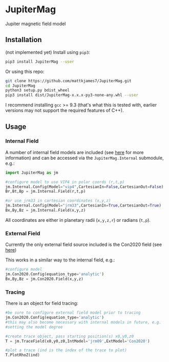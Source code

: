 # JupiterMag

Jupiter magnetic field model

## Installation

(not implemented yet) Install using `pip3`:

```bash
pip3 install JupiterMag --user
```

Or using this repo:

```bash
git clone https://github.com/mattkjames7/JupiterMag.git
cd JupiterMag
python3 setup.py bdist_wheel
pip3 install dist/JupiterMag-x.x.x-py3-none-any.whl --user
```

I recommend installing `gcc` >= 9.3 (that's what this is tested with, earlier versions may not support the required features of C++).

## Usage

### Internal Field

A number of internal field models are included (see [here](https://github.com/mattkjames7/libinternalfield/blob/main/README.md) for more information) and can be accessed via the ```JupiterMag.Internal``` submodule, e.g.:

```python
import JupiterMag as jm

#configure model to use VIP4 in polar coords (r,t,p)
jm.Internal.Config(Model="vip4",CartesianIn=False,CartesianOut=False)
Br,Bt,Bp = jm.Internal.Field(r,t,p)

#or use jrm33 in cartesian coordinates (x,y,z)
jm.Internal.Config(Model="jrm33",CartesianIn=True,CartesianOut=True)
Bx,By,Bz = jm.Internal.Field(x,y,z)
```

All coordinates are either in planetary radii (`x,y,z,r`) or radians (`t,p`).

### External Field

Currently the only external field source included is the Con2020 field (see [here](https://github.com/mattkjames7/Con2020))

This works in a similar way to the internal field, e.g.:

```python
#configure model
jm.Con2020.Config(equation_type='analytic')
Bx,By,Bz = jm.Con2020.Field(x,y,z)
```

### Tracing

There is an object for field tracing:

```python
#be sure to configure external field model prior to tracing
jm.Con2020.Config(equation_type='analytic')
#this may also become necessary with internal models in future, e.g.
#setting the model degree

#create trace object, pass starting position(s) x0,y0,z0
T = jm.TraceField(x0,y0,z0,IntModel='jrm09',ExtModel='Con2020')

#plot a trace (ind is the index of the trace to plot)
T.PlotRhoZ(ind)
```
